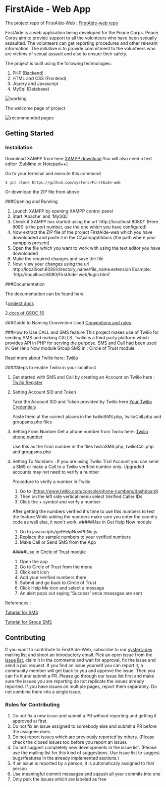 # FirstAide - Web App

The project repo of FirstAide-Web : [FirstAide-web repo](https://github.com/systers/FirstAide-web)

FirstAide is a web application being developed for the Peace Corps. Peace Corps aim to provide support to all the volunteers who have been sexually assaulted. The volunteers can get reporting procedures and other relevant information. The initiative is to provide commitment to the volunteers who are victims of sexual assault and also to ensure their safety.

The project is built using the following technologies:
 1. PHP (Backend)
 2. HTML and CSS (Frontend)
 3. Jquery and Javascript
 4. MySql (Database)

![working](https://cloud.githubusercontent.com/assets/14356938/15768596/d4ae5218-296f-11e6-9102-0d39e2bcd1da.jpg)

The welcome page of project

![recommended pages](https://cloud.githubusercontent.com/assets/14356938/15768497/001cb95e-296f-11e6-8cf4-052ffc24e154.png)

## Getting Started

### Installation
Download XAMPP from here [XAMPP download](https://www.apachefriends.org/download.html).You will also need a text editor (Sublime or Notepad++) 

Go to your terminal and execute this command

    $ git clone https://github.com/systers/FirstAide-web

Or download the ZIP file from above

###Opening and Running
1. Launch XAMPP by opening XAMPP control panel
2. Start 'Apache' and 'MySQL' 
3. Check if XAMPP has started using the url 'http://localhost:8080/' (Here 8080 is the port number, use the one which you have configured)
4. Now extract the ZIP file of the project FirstAide-web which you have downloaded and paste it in the C:\xampp\htdocs (the path where your xampp is present)
5. Open the file which you want to work with using the text editor you have downloaded
6. Make the required changes and save the file
7. Now, view your changes using the url http://localhost:8080/directory_name/file_name.extension  Example: 'http://localhost:8080/FirstAide-web/login.html'

###Documentation

The documentation can be found here

1.[project docs](https://github.com/systers/FirstAide-web/tree/master/project-docs)

2.[docs of GSOC 16](https://github.com/systers/FirstAide-web/tree/master/work-docs)

###Guide to Naming Convention Used
[Conventions and rules](https://google.github.io/styleguide/htmlcssguide.xml)

###How to Use CALL and SMS feature
This project makes use of Twilio for sending SMS and making CALLS. Twilio is a third party platform which provides API in PHP for serving the purpose.
SMS and Call had been used in:
Get Help Now module
Group SMS in :
Circle of Trust module

Read more about Twilio here: [Twilio](https://www.twilio.com/)

####Steps to enable Twilio in your localhost
1. Get started with SMS and Call by creating an Account on Twilio here : [Twilio Register](https://www.twilio.com/try-twilio)
2. Setting Account SID and Token
   
   Take the Account SID and Token provided by Twilio here [Your Twilio Credentials](https://www.twilio.com/console)
   
   Paste them at the correct places in  the twilioSMS.php, twilioCall.php and groupsms.php files
3. Setting From Number
   Get a phone number from Twilio here: [Twilio phone number](https://www.twilio.com/console/phone-numbers/dashboard).

   Use this as the from number in the files twilioSMS.php, twilioCall.php and groupsms.php
4. Setting To Numbers :
   If you are using Twilio Trial Account you can send a SMS or make a Call to a Twilio verified number only. Upgraded accounts may not   need to verify a number

   Procedure to verify a number in Twilio
   1. Go to (https://www.twilio.com/console/phone-numbers/dashboard)
   2. Then on the left side vertical menu select Verified Caller IDs
   3. Click the + symbol and verify a number
   
   After getting the numbers verified it's time to use this numbers to test the feature
   While adding the numbers make sure you enter the country code as well else, it won't work.
   #####Use in Get Help Now module
   1. Go to javascripts/getHelpNowPhNo.js
   2. Replace the sample numbers to your verified numbers
   3. Make Call or Send SMS from the App
  
   #####Use in Circle of Trust module
   1. Open the app
   2. Go to Circle of Trust from the menu
   3. Click edit icon
   4. Add your verified numbers there
   5. Submit and go back to Circle of Trust
   6. Click Help Me icon and select a message
   7. An alert pops out saying 'Success' once messages are sent

References : 

[Tutorial for SMS](https://www.youtube.com/watch?v=jZPeNfLD5Yc)

[Tutorial for Group SMS](https://www.youtube.com/watch?v=G4oluQf_7S4)

## Contributing 
If you want to contribute to FirstAide-Web, subscribe to our [systers-dev](http://systers.org/mailman/listinfo/systers-dev) mailing list and shoot an introductory email. Pick an open issue from the [issue list](https://github.com/systers/FirstAide-Web/issues), claim it in the comments and wait for approval, fix the issue and send a pull request. 
If you find an issue yourself you can report it, a community member will get back to you and approve the issue. Then you can fix it and submit a PR. Please go through our issue list first and make sure the issues you are reporting  do not replicate the issues already reported. If you have issues on multiple pages, report them separately. Do not combine them into a single issue.

### Rules for Contributing
1. Do not fix a new issue and submit a PR without reporting and getting it approved at first.
2. Do not fix an issue assigned to somebody else and submit a PR before the assignee does. 
3. Do not report issues which are previously reported by others. (Please check the closed issues too before you report an issue). 
4. Do not suggest completely new developments in the issue list. (Please use the mailing list for this kind of suggestions. Use issue list to suggest bugs/features in the already implemented sections.)
5. If an issue is reported by a person, it is automatically assigned to that person
6. Use meaningful commit messages and sqaush all your commits into one
7. Only pick the issues which are labeled as free
